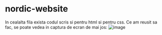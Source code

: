 # nordic-website
In cealalta fila exista codul scris si pentru html si pentru css. Ce am reusit sa fac, se poate vedea in captura de ecran de mai jos:
![image](https://user-images.githubusercontent.com/71843199/184504664-85be364a-c44c-48ab-9544-a3c716f69607.png)
